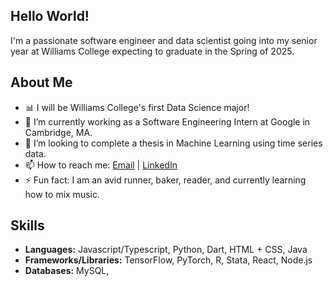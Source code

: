 
## Hello World!
I'm a passionate software engineer and data scientist going into my senior year at Williams College expecting to graduate in the Spring of 2025.

## About Me

- 📊 I will be Williams College's first Data Science major!
- 🌱 I’m currently working as a Software Engineering Intern at Google in Cambridge, MA.
- 👯 I’m looking to complete a thesis in Machine Learning using time series data.
- 📫 How to reach me: [Email](mailto:aas10@williams.edu) | [LinkedIn](www.linkedin.com/in/alessandra-somer)
- ⚡ Fun fact: I am an avid runner, baker, reader, and currently learning how to mix music.

## Skills

- **Languages:** Javascript/Typescript, Python, Dart, HTML + CSS, Java
- **Frameworks/Libraries:** TensorFlow, PyTorch, R, Stata, React, Node.js
- **Databases:** MySQL,
